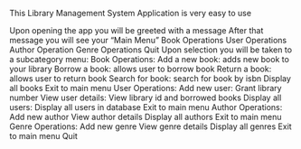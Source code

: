This Library Management System Application is very easy to use

Upon opening the app you will be greeted with a message
After that message you will see your “Main Menu”
Book Operations
User Operations
Author Operation
 Genre Operations
Quit
Upon selection you will be taken to a subcategory menu:
Book Operations:
	Add a new book: adds new book to your library
	Borrow a book: allows user to borrow book
	Return a book: allows user to return book
	Search for book: search for book by isbn
	Display all books
	Exit to main menu
User Operations:
	Add new user: Grant library number
	View user details: View library id and borrowed books
	Display all users: Display all users in database
	Exit to main menu
Author Operations:
	Add new author
	View author details
	Display all authors
	Exit to main menu
Genre Operations:
	Add new genre
	View genre details
	Display all genres
	Exit to main menu
Quit

